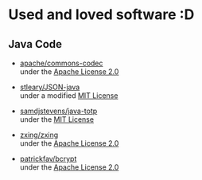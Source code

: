 # Used and loved software :D

## Java Code
- [apache/commons-codec](https://github.com/apache/commons-codec) \
    under the [Apache License 2.0](https://github.com/apache/commons-codec/blob/master/LICENSE.txt)


- [stleary/JSON-java](https://github.com/stleary/JSON-java) \
    under a modified [MIT License](https://github.com/stleary/JSON-java/blob/master/LICENSE)


- [samdjstevens/java-totp](https://github.com/samdjstevens/java-totp) \
    under the [MIT License](https://github.com/samdjstevens/java-totp/blob/master/LICENSE)


- [zxing/zxing](https://github.com/zxing/zxing) \
    under the [Apache License 2.0](https://github.com/zxing/zxing/blob/master/LICENSE)


- [patrickfav/bcrypt](https://github.com/patrickfav/bcrypt) \
    under the [Apache License 2.0](https://github.com/patrickfav/bcrypt/blob/master/LICENSE)